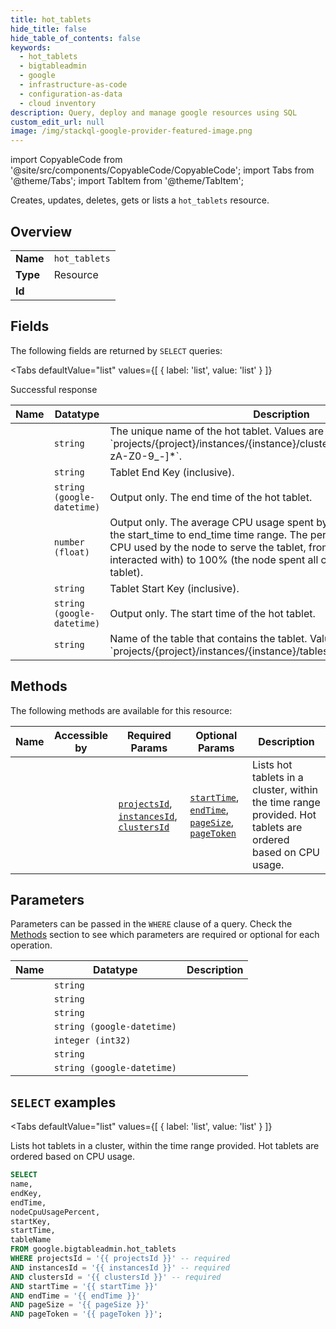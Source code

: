 ```yaml
--- 
title: hot_tablets
hide_title: false
hide_table_of_contents: false
keywords:
  - hot_tablets
  - bigtableadmin
  - google
  - infrastructure-as-code
  - configuration-as-data
  - cloud inventory
description: Query, deploy and manage google resources using SQL
custom_edit_url: null
image: /img/stackql-google-provider-featured-image.png
---
```


import CopyableCode from '@site/src/components/CopyableCode/CopyableCode';
import Tabs from '@theme/Tabs';
import TabItem from '@theme/TabItem';

Creates, updates, deletes, gets or lists a <code>hot_tablets</code> resource.

## Overview
<table><tbody>
<tr><td><b>Name</b></td><td><code>hot_tablets</code></td></tr>
<tr><td><b>Type</b></td><td>Resource</td></tr>
<tr><td><b>Id</b></td><td><CopyableCode code="google.bigtableadmin.hot_tablets" /></td></tr>
</tbody></table>

## Fields

The following fields are returned by `SELECT` queries:

<Tabs
    defaultValue="list"
    values={[
        { label: 'list', value: 'list' }
    ]}
>
<TabItem value="list">

Successful response

<table>
<thead>
    <tr>
    <th>Name</th>
    <th>Datatype</th>
    <th>Description</th>
    </tr>
</thead>
<tbody>
<tr>
    <td><CopyableCode code="name" /></td>
    <td><code>string</code></td>
    <td>The unique name of the hot tablet. Values are of the form `projects/&#123;project&#125;/instances/&#123;instance&#125;/clusters/&#123;cluster&#125;/hotTablets/[a-zA-Z0-9_-]*`.</td>
</tr>
<tr>
    <td><CopyableCode code="endKey" /></td>
    <td><code>string</code></td>
    <td>Tablet End Key (inclusive).</td>
</tr>
<tr>
    <td><CopyableCode code="endTime" /></td>
    <td><code>string (google-datetime)</code></td>
    <td>Output only. The end time of the hot tablet.</td>
</tr>
<tr>
    <td><CopyableCode code="nodeCpuUsagePercent" /></td>
    <td><code>number (float)</code></td>
    <td>Output only. The average CPU usage spent by a node on this tablet over the start_time to end_time time range. The percentage is the amount of CPU used by the node to serve the tablet, from 0% (tablet was not interacted with) to 100% (the node spent all cycles serving the hot tablet).</td>
</tr>
<tr>
    <td><CopyableCode code="startKey" /></td>
    <td><code>string</code></td>
    <td>Tablet Start Key (inclusive).</td>
</tr>
<tr>
    <td><CopyableCode code="startTime" /></td>
    <td><code>string (google-datetime)</code></td>
    <td>Output only. The start time of the hot tablet.</td>
</tr>
<tr>
    <td><CopyableCode code="tableName" /></td>
    <td><code>string</code></td>
    <td>Name of the table that contains the tablet. Values are of the form `projects/&#123;project&#125;/instances/&#123;instance&#125;/tables/_a-zA-Z0-9*`.</td>
</tr>
</tbody>
</table>
</TabItem>
</Tabs>

## Methods

The following methods are available for this resource:

<table>
<thead>
    <tr>
    <th>Name</th>
    <th>Accessible by</th>
    <th>Required Params</th>
    <th>Optional Params</th>
    <th>Description</th>
    </tr>
</thead>
<tbody>
<tr>
    <td><a href="#list"><CopyableCode code="list" /></a></td>
    <td><CopyableCode code="select" /></td>
    <td><a href="#parameter-projectsId"><code>projectsId</code></a>, <a href="#parameter-instancesId"><code>instancesId</code></a>, <a href="#parameter-clustersId"><code>clustersId</code></a></td>
    <td><a href="#parameter-startTime"><code>startTime</code></a>, <a href="#parameter-endTime"><code>endTime</code></a>, <a href="#parameter-pageSize"><code>pageSize</code></a>, <a href="#parameter-pageToken"><code>pageToken</code></a></td>
    <td>Lists hot tablets in a cluster, within the time range provided. Hot tablets are ordered based on CPU usage.</td>
</tr>
</tbody>
</table>

## Parameters

Parameters can be passed in the `WHERE` clause of a query. Check the [Methods](#methods) section to see which parameters are required or optional for each operation.

<table>
<thead>
    <tr>
    <th>Name</th>
    <th>Datatype</th>
    <th>Description</th>
    </tr>
</thead>
<tbody>
<tr id="parameter-clustersId">
    <td><CopyableCode code="clustersId" /></td>
    <td><code>string</code></td>
    <td></td>
</tr>
<tr id="parameter-instancesId">
    <td><CopyableCode code="instancesId" /></td>
    <td><code>string</code></td>
    <td></td>
</tr>
<tr id="parameter-projectsId">
    <td><CopyableCode code="projectsId" /></td>
    <td><code>string</code></td>
    <td></td>
</tr>
<tr id="parameter-endTime">
    <td><CopyableCode code="endTime" /></td>
    <td><code>string (google-datetime)</code></td>
    <td></td>
</tr>
<tr id="parameter-pageSize">
    <td><CopyableCode code="pageSize" /></td>
    <td><code>integer (int32)</code></td>
    <td></td>
</tr>
<tr id="parameter-pageToken">
    <td><CopyableCode code="pageToken" /></td>
    <td><code>string</code></td>
    <td></td>
</tr>
<tr id="parameter-startTime">
    <td><CopyableCode code="startTime" /></td>
    <td><code>string (google-datetime)</code></td>
    <td></td>
</tr>
</tbody>
</table>

## `SELECT` examples

<Tabs
    defaultValue="list"
    values={[
        { label: 'list', value: 'list' }
    ]}
>
<TabItem value="list">

Lists hot tablets in a cluster, within the time range provided. Hot tablets are ordered based on CPU usage.

```sql
SELECT
name,
endKey,
endTime,
nodeCpuUsagePercent,
startKey,
startTime,
tableName
FROM google.bigtableadmin.hot_tablets
WHERE projectsId = '{{ projectsId }}' -- required
AND instancesId = '{{ instancesId }}' -- required
AND clustersId = '{{ clustersId }}' -- required
AND startTime = '{{ startTime }}'
AND endTime = '{{ endTime }}'
AND pageSize = '{{ pageSize }}'
AND pageToken = '{{ pageToken }}';
```
</TabItem>
</Tabs>
